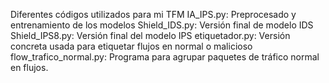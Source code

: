 Diferentes códigos utilizados para mi TFM
IA_IPS.py: Preprocesado y entrenamiento de los modelos
Shield_IDS.py: Versión final de modelo IDS 
Shield_IPS8.py: Versión final del modelo IPS
etiquetador.py: Versión concreta usada para etiquetar flujos en normal o malicioso
flow_trafico_normal.py: Programa para agrupar paquetes de tráfico normal en flujos. 
